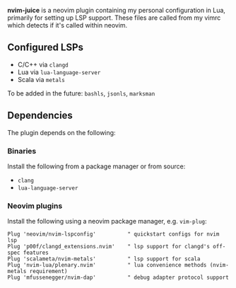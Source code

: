 **nvim-juice** is a neovim plugin containing my personal configuration in Lua,
primarily for setting up LSP support. These files are called from my vimrc
which detects if it's called within neovim.

## Configured LSPs

- C/C++ via `clangd`
- Lua via `lua-language-server`
- Scala via `metals`

To be added in the future: `bashls`, `jsonls`, `marksman`

## Dependencies

The plugin depends on the following:

### Binaries

Install the following from a package manager or from source:

- `clang`
- `lua-language-server`

### Neovim plugins

Install the following using a neovim package manager, e.g. `vim-plug`:

```vimscript
Plug 'neovim/nvim-lspconfig'          " quickstart configs for nvim lsp
Plug 'p00f/clangd_extensions.nvim'    " lsp support for clangd's off-spec features
Plug 'scalameta/nvim-metals'          " lsp support for scala
Plug 'nvim-lua/plenary.nvim'          " lua convenience methods (nvim-metals requirement)
Plug 'mfussenegger/nvim-dap'          " debug adapter protocol support
```
